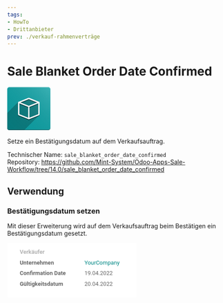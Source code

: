 ```yaml
---
tags:
- HowTo
- Drittanbieter
prev: ./verkauf-rahmenverträge
---
```

# Sale Blanket Order Date Confirmed
![icon_oms_box](assets/icon_oms_box.png)

Setze ein Bestätigungsdatum auf dem Verkaufsauftrag.

Technischer Name: `sale_blanket_order_date_confirmed`\
Repository: <https://github.com/Mint-System/Odoo-Apps-Sale-Workflow/tree/14.0/sale_blanket_order_date_confirmed>

## Verwendung

### Bestätigungsdatum setzen

Mit dieser Erweiterung wird auf dem Verkaufsauftrag beim Bestätigen ein Bestätigungsdatum gesetzt.

![](assets/Sale%20Blanket%20Order%20Date%20Confirmed.png)
